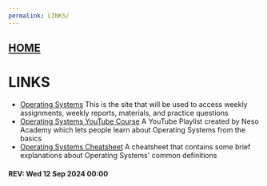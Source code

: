 ```yaml
---
permalink: LINKS/
---
```


## [HOME](../)

# LINKS

* [Operating Systems](https://os.vlsm.org/)
  This is the site that will be used to access weekly assignments, weekly reports, materials, and practice questions 
* [Operating Systems YouTube Course](https://www.youtube.com/watch?v=vBURTt97EkA&list=PLBlnK6fEyqRiVhbXDGLXDk_OQAeuVcp2O)
  A YouTube Playlist created by Neso Academy which lets people learn about Operating Systems from the basics
* [Operating Systems Cheatsheet](https://github.com/Gauraviitkgp/Math-IITKGP-Resources/blob/master/Operating%20Systems%20Cheat%20Sheet.pdf)
  A cheatsheet that contains some brief explanations about Operating Systems' common definitions

#### REV: Wed 12 Sep 2024 00:00


